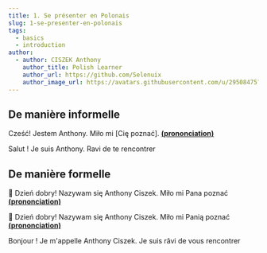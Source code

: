 ```yaml
---
title: 1. Se présenter en Polonais
slug: 1-se-presenter-en-polonais
tags:
  - basics
  - introduction
author:
  - author: CISZEK Anthony
    author_title: Polish Learner
    author_url: https://github.com/Selenuix
    author_image_url: https://avatars.githubusercontent.com/u/29508475?v=4
---
```





## De manière informelle



Cześć! Jestem Anthony. Miło mi [Cię poznać]. **[(prononciation)](https://cdn.selenuix.tools/polonais/public/audio/1-1.mp3)**



Salut ! Je suis Anthony. Ravi de te rencontrer



## De manière formelle


:man: Dzień dobry! Nazywam się Anthony Ciszek. Miło mi Pana poznać **[(prononciation)](https://cdn.selenuix.tools/polonais/public/audio/1-2.mp3)**



:woman: Dzień dobry! Nazywam się Anthony Ciszek. Miło mi Panią poznać **[(prononciation)](https://cdn.selenuix.tools/polonais/public/audio/1-3.mp3)**



Bonjour ! Je m'appelle Anthony Ciszek. Je suis râvi de vous rencontrer